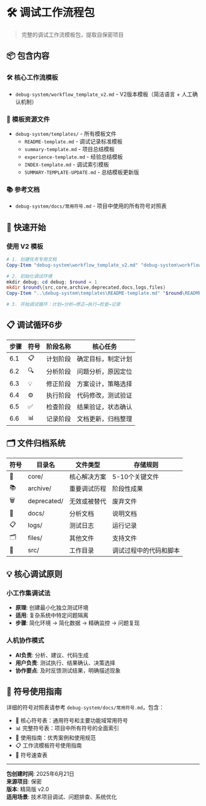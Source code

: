 # 🛠️ 调试工作流程包

> 完整的调试工作流模板包，提取自保密项目

## 📦 包含内容

### 🛠️ 核心工作流模板
- `debug-system/workflow_template_v2.md` - V2版本模板（简洁语言 + 人工确认机制）

### 📝 模板资源文件
- `debug-system/templates/` - 所有模板文件
  - `README-template.md` - 调试记录标准模板
  - `summary-template.md` - 项目总结模板
  - `experience-template.md` - 经验总结模板
  - `INDEX-template.md` - 调试索引模板
  - `SUMMARY-TEMPLATE-UPDATE.md` - 总结模板更新版

### 📚 参考文档
- `debug-system/docs/常用符号.md` - 项目中使用的所有符号对照表

## 🚀 快速开始

### 使用 V2 模板
```powershell
# 1. 创建任务专用文档
Copy-Item "debug-system\workflow_template_v2.md" "debug-system\workflow_任务名_v2.md"

# 2. 初始化调试环境
mkdir debug; cd debug; $round = 1
mkdir $round\{src,core,archive,deprecated,docs,logs,files}
Copy-Item "..\debug-system\templates\README-template.md" "$round\README.md"

# 3. 开始调试循环：计划→分析→修正→执行→检查→记录
```

## 📋 调试循环6步

| 步骤 | 符号 | 阶段名称 | 核心任务 |
|------|------|----------|----------|
| 6.1 | 📋 | 计划阶段 | 确定目标，制定计划 |
| 6.2 | 🔍 | 分析阶段 | 问题分析，原因定位 |
| 6.3 | 💡 | 修正阶段 | 方案设计，策略选择 |
| 6.4 | ⚙️ | 执行阶段 | 代码修改，测试验证 |
| 6.5 | ✅ | 检查阶段 | 结果验证，状态确认 |
| 6.6 | 📊 | 记录阶段 | 文档更新，归档整理 |

## 🗂️ 文件归档系统

| 符号 | 目录名 | 文件类型 | 存储规则 |
|------|--------|----------|----------|
| 🔴 | core/ | 核心解决方案 | 5-10个关键文件 |
| 📚 | archive/ | 重要调试历程 | 阶段性成果 |
| 🗑️ | deprecated/ | 无效或被替代 | 废弃文件 |
| 📝 | docs/ | 分析文档 | 说明文档 |
| 📋 | logs/ | 测试日志 | 运行记录 |
| 🗂️ | files/ | 其他文件 | 支持文件 |
| 🐍 | src/ | 工作目录 | 调试过程中的代码和脚本 |

## 💡 核心调试原则

### 小工作集调试法
- **原理**: 创建最小化独立测试环境
- **适用**: 复杂系统中特定问题隔离
- **步骤**: 简化环境 → 简化数据 → 精确监控 → 问题复现

### 人机协作模式
- **AI负责**: 分析、建议、代码生成
- **用户负责**: 测试执行、结果确认、决策选择
- **协作要点**: 及时反馈测试结果，明确描述现象

## 📖 符号使用指南

详细的符号对照表请参考 `debug-system/docs/常用符号.md`，包含：
- 🎯 核心符号表：通用符号和主要功能域常用符号
- 📊 完整符号表：项目中所有符号的全面索引
- 🎨 使用指南：优秀案例和使用规范
- 📋 工作流模板符号使用指南
- 📑 符号速查表

---

**包创建时间**: 2025年6月21日  
**来源项目**: 保密  
**版本**: 精简版 v2.0  
**适用场景**: 技术项目调试、问题排查、系统优化
